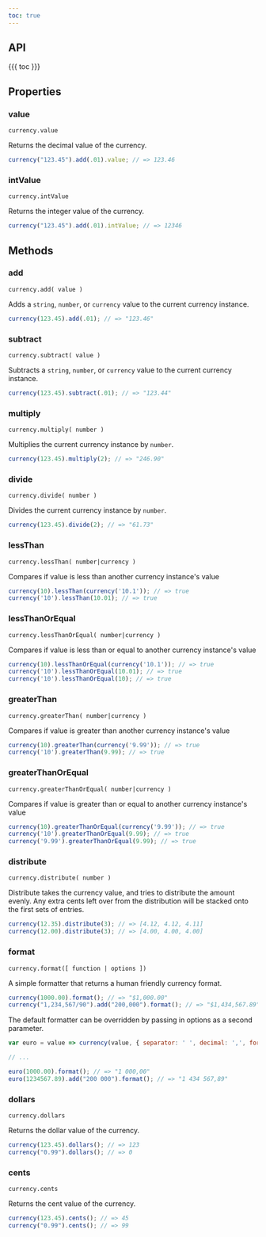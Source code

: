 ```yaml
---
toc: true
---
```


## API

{{{ toc }}}

## Properties

### value

`currency.value`

Returns the decimal value of the currency.

```js
currency("123.45").add(.01).value; // => 123.46
```

### intValue

`currency.intValue`

Returns the integer value of the currency.

```js
currency("123.45").add(.01).intValue; // => 12346
```

## Methods

### add

`currency.add( value )`

Adds a `string`, `number`, or `currency` value to the current currency instance.

```js
currency(123.45).add(.01); // => "123.46"
```

### subtract

`currency.subtract( value )`

Subtracts a `string`, `number`, or `currency` value to the current currency instance.

```js
currency(123.45).subtract(.01); // => "123.44"
```

### multiply

`currency.multiply( number )`

Multiplies the current currency instance by `number`.

```js
currency(123.45).multiply(2); // => "246.90"
```

### divide

`currency.divide( number )`

Divides the current currency instance by `number`.

```js
currency(123.45).divide(2); // => "61.73"
```

### lessThan

`currency.lessThan( number|currency )`

Compares if value is less than another currency instance's value

```js
currency(10).lessThan(currency('10.1')); // => true
currency('10').lessThan(10.01); // => true
```

### lessThanOrEqual

`currency.lessThanOrEqual( number|currency )`

Compares if value is less than or equal to another currency instance's value

```js
currency(10).lessThanOrEqual(currency('10.1')); // => true
currency('10').lessThanOrEqual(10.01); // => true
currency('10').lessThanOrEqual(10); // => true
```

### greaterThan

`currency.greaterThan( number|currency )`

Compares if value is greater than another currency instance's value

```js
currency(10).greaterThan(currency('9.99')); // => true
currency('10').greaterThan(9.99); // => true
```

### greaterThanOrEqual

`currency.greaterThanOrEqual( number|currency )`

Compares if value is greater than or equal to another currency instance's value

```js
currency(10).greaterThanOrEqual(currency('9.99')); // => true
currency('10').greaterThanOrEqual(9.99); // => true
currency('9.99').greaterThanOrEqual(9.99); // => true
```

### distribute

`currency.distribute( number )`

Distribute takes the currency value, and tries to distribute the amount evenly. Any extra cents left over from the distribution will be stacked onto the first sets of entries.

```js
currency(12.35).distribute(3); // => [4.12, 4.12, 4.11]
currency(12.00).distribute(3); // => [4.00, 4.00, 4.00]
```

### format

`currency.format([ function | options ])`

A simple formatter that returns a human friendly currency format.

```js
currency(1000.00).format(); // => "$1,000.00"
currency("1,234,567/90").add("200,000").format(); // => "$1,434,567.89"
```

The default formatter can be overridden by passing in options as a second parameter.

```js
var euro = value => currency(value, { separator: ' ', decimal: ',', format: ... });

// ...

euro(1000.00).format(); // => "1 000,00"
euro(1234567.89).add("200 000").format(); // => "1 434 567,89"
```

### dollars

`currency.dollars`

Returns the dollar value of the currency.

```js
currency(123.45).dollars(); // => 123
currency("0.99").dollars(); // => 0
```

### cents

`currency.cents`

Returns the cent value of the currency.

```js
currency(123.45).cents(); // => 45
currency("0.99").cents(); // => 99
```